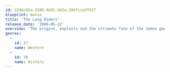 ```yaml
---
id: 224bc81a-1580-4b01-b02a-2047cce3fd1f
blueprint: movie
title: 'The Long Riders'
release_date: '1980-05-12'
overview: 'The origins, exploits and the ultimate fate of the James gang is told in a sympathetic portrayal of the bank robbers made up of brothers who begin their legendary bank raids because of revenge.'
genres:
  -
    id: 37
    name: Western
  -
    id: 36
    name: History
---
```

